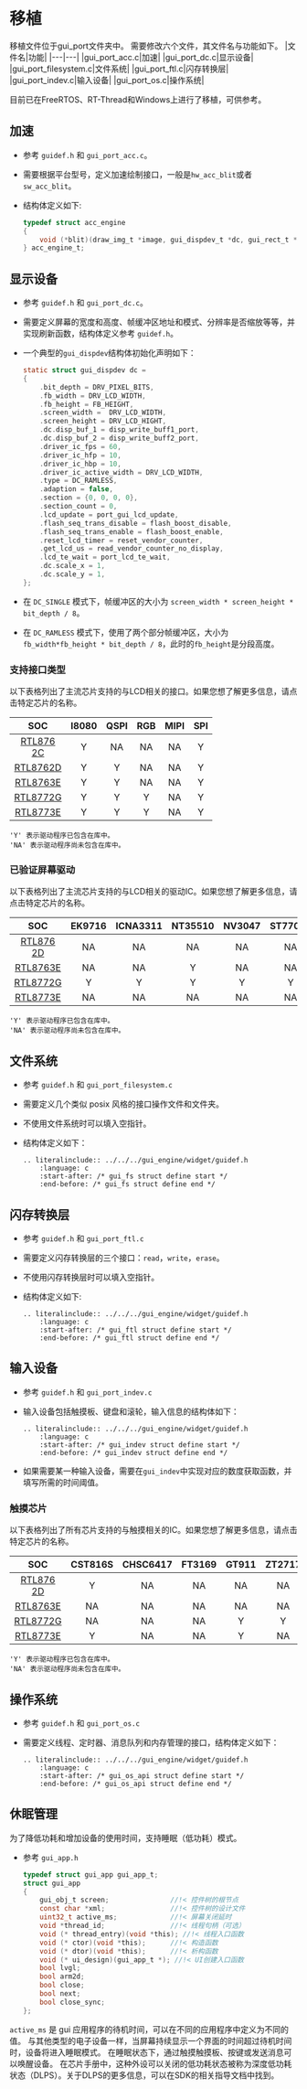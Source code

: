 # 移植

移植文件位于gui_port文件夹中。
需要修改六个文件，其文件名与功能如下。
|文件名|功能|
|---|---|
|gui_port_acc.c|加速|
|gui_port_dc.c|显示设备|
|gui_port_filesystem.c|文件系统|
|gui_port_ftl.c|闪存转换层|
|gui_port_indev.c|输入设备|
|gui_port_os.c|操作系统|

目前已在FreeRTOS、RT-Thread和Windows上进行了移植，可供参考。

## 加速

- 参考 `guidef.h` 和 `gui_port_acc.c`。
- 需要根据平台型号，定义加速绘制接口，一般是`hw_acc_blit`或者`sw_acc_blit`。
- 结构体定义如下:

    ```C
    typedef struct acc_engine
    {
        void (*blit)(draw_img_t *image, gui_dispdev_t *dc, gui_rect_t *rect);
    } acc_engine_t;
    ```

## 显示设备

- 参考 `guidef.h` 和 `gui_port_dc.c`。
- 需要定义屏幕的宽度和高度、帧缓冲区地址和模式、分辨率是否缩放等等，并实现刷新函数，结构体定义参考 `guidef.h`。
- 一个典型的`gui_dispdev`结构体初始化声明如下：

    ```C
    static struct gui_dispdev dc =
    {
        .bit_depth = DRV_PIXEL_BITS,
        .fb_width = DRV_LCD_WIDTH,
        .fb_height = FB_HEIGHT,
        .screen_width =  DRV_LCD_WIDTH,
        .screen_height = DRV_LCD_HIGHT,
        .dc.disp_buf_1 = disp_write_buff1_port,
        .dc.disp_buf_2 = disp_write_buff2_port,
        .driver_ic_fps = 60,
        .driver_ic_hfp = 10,
        .driver_ic_hbp = 10,
        .driver_ic_active_width = DRV_LCD_WIDTH,
        .type = DC_RAMLESS,
        .adaption = false,
        .section = {0, 0, 0, 0},
        .section_count = 0,
        .lcd_update = port_gui_lcd_update,
        .flash_seq_trans_disable = flash_boost_disable,
        .flash_seq_trans_enable = flash_boost_enable,
        .reset_lcd_timer = reset_vendor_counter,
        .get_lcd_us = read_vendor_counter_no_display,
        .lcd_te_wait = port_lcd_te_wait,
        .dc.scale_x = 1,
        .dc.scale_y = 1,
    };
    ```

- 在 `DC_SINGLE` 模式下，帧缓冲区的大小为 `screen_width * screen_height * bit_depth / 8`。
- 在 `DC_RAMLESS` 模式下，使用了两个部分帧缓冲区，大小为`fb_width*fb_height * bit_depth / 8`，此时的`fb_height`是分段高度。

### 支持接口类型

以下表格列出了主流芯片支持的与LCD相关的接口。如果您想了解更多信息，请点击特定芯片的名称。

| SOC                                                              | I8080 | QSPI | RGB | MIPI | SPI |
|:----------------------------------------------------------------:|:-----:|:----:|:---:|:----:|:---:|
| <span style="display:inline-block;width:70px">[RTL8762C]</span>  |   Y   |  NA  |  NA |  NA  |  Y  |
| [RTL8762D]                                                       |   Y   |  Y   |  NA |  NA  |  Y  |
| [RTL8763E]                                                       |   Y   |  Y   |  NA |  NA  |  Y  |
| [RTL8772G]                                                       |   Y   |  Y   |  Y  |  NA  |  Y  |
| [RTL8773E]                                                       |   Y   |  Y   |  Y  |  NA  |  Y  |

```{note}
'Y' 表示驱动程序已包含在库中。
'NA' 表示驱动程序尚未包含在库中。
```

### 已验证屏幕驱动

以下表格列出了主流芯片支持的与LCD相关的驱动IC。如果您想了解更多信息，请点击特定芯片的名称。

| SOC                                                             | EK9716 | ICNA3311 | NT35510 | NV3047 | ST7701S | ST77903 | ST7796 | OTM8009A | SH8601A | SH8601Z | RM69330 | ST7789 | NV3041A |
|:---------------------------------------------------------------:|:------:|:--------:|:-------:|:------:|:-------:|:-------:|:------:|:--------:|:-------:|:-------:|:-------:|:------:|:-------:|
| <span style="display:inline-block;width:70px">[RTL8762D]</span> |   NA   |    NA    |    NA   |   NA   |    NA   |    NA   |   Y    |    NA    |    NA   |    NA   |    Y    |   Y    |    Y    |
| [RTL8763E]                                                      |   NA   |    NA    |    Y    |   NA   |    NA   |    NA   |   NA   |    NA    |    NA   |    Y    |    NA   |   NA   |    NA   |
| [RTL8772G]                                                      |   Y    |    Y     |    Y    |   Y    |    Y    |    Y    |   Y    |    NA    |    NA   |    NA   |    NA   |   NA   |    NA   |
| [RTL8773E]                                                      |   NA   |    NA    |    NA   |   NA   |    NA   |    NA   |   NA   |    NA    |    Y    |    NA   |    NA   |   NA   |    NA   |

```{note}
'Y' 表示驱动程序已包含在库中。
'NA' 表示驱动程序尚未包含在库中。
```

## 文件系统

- 参考 `guidef.h` 和 `gui_port_filesystem.c`
- 需要定义几个类似 posix 风格的接口操作文件和文件夹。
- 不使用文件系统时可以填入空指针。
- 结构体定义如下：

    ```eval_rst
    .. literalinclude:: ../../../gui_engine/widget/guidef.h
        :language: c
        :start-after: /* gui_fs struct define start */
        :end-before: /* gui_fs struct define end */
    ```

## 闪存转换层

- 参考 `guidef.h` 和 `gui_port_ftl.c`
- 需要定义闪存转换层的三个接口：`read`，`write`，`erase`。
- 不使用闪存转换层时可以填入空指针。
- 结构体定义如下:

    ```eval_rst
    .. literalinclude:: ../../../gui_engine/widget/guidef.h
        :language: c
        :start-after: /* gui_ftl struct define start */
        :end-before: /* gui_ftl struct define end */
    ```

## 输入设备

- 参考 `guidef.h` 和 `gui_port_indev.c`
- 输入设备包括触摸板、键盘和滚轮，输入信息的结构体如下：

    ```eval_rst
    .. literalinclude:: ../../../gui_engine/widget/guidef.h
        :language: c
        :start-after: /* gui_indev struct define start */
        :end-before: /* gui_indev struct define end */
    ```

- 如果需要某一种输入设备，需要在`gui_indev`中实现对应的数度获取函数，并填写所需的时间阈值。

### 触摸芯片

以下表格列出了所有芯片支持的与触摸相关的IC。如果您想了解更多信息，请点击特定芯片的名称。

| SOC                                                              | CST816S | CHSC6417 | FT3169 | GT911 | ZT2717 | CST816T | GT9147 |
|:----------------------------------------------------------------:|:-------:|:--------:|:------:|:-----:|:------:|:-------:|:------:|
| <span style="display:inline-block;width:70px">[RTL8762D]</span>  |    Y    |    NA    |   NA   |   NA  |   NA   |    NA   |    NA  |
| [RTL8763E]                                                       |    NA   |    NA    |   NA   |   NA  |   NA   |     Y   |     Y  |
| [RTL8772G]                                                       |    NA   |    NA    |   NA   |    Y  |    Y   |    NA   |    NA  |
| [RTL8773E]                                                       |    Y    |    NA    |   NA   |    Y  |   NA   |    NA   |    NA  |

```{note}
'Y' 表示驱动程序已包含在库中。
'NA' 表示驱动程序尚未包含在库中。
```

## 操作系统

- 参考 `guidef.h` 和 `gui_port_os.c`
- 需要定义线程、定时器、消息队列和内存管理的接口，结构体定义如下：

    ```eval_rst
    .. literalinclude:: ../../../gui_engine/widget/guidef.h
        :language: c
        :start-after: /* gui_os_api struct define start */
        :end-before: /* gui_os_api struct define end */
    ```

## 休眠管理

为了降低功耗和增加设备的使用时间，支持睡眠（低功耗）模式。

- 参考 `gui_app.h`

    ```C
    typedef struct gui_app gui_app_t;
    struct gui_app
    {
        gui_obj_t screen;               //!< 控件树的根节点
        const char *xml;                //!< 控件树的设计文件
        uint32_t active_ms;             //!< 屏幕关闭延时
        void *thread_id;                //!< 线程句柄（可选）
        void (* thread_entry)(void *this); //!< 线程入口函数
        void (* ctor)(void *this);      //!< 构造函数
        void (* dtor)(void *this);      //!< 析构函数
        void (* ui_design)(gui_app_t *); //!< UI创建入口函数
        bool lvgl;
        bool arm2d;
        bool close;
        bool next;
        bool close_sync;
    };
    ```

`active_ms` 是 gui 应用程序的待机时间，可以在不同的应用程序中定义为不同的值。
与其他类型的电子设备一样，当屏幕持续显示一个界面的时间超过待机时间时，设备将进入睡眠模式。
在睡眠状态下，通过触摸触摸板、按键或发送消息可以唤醒设备。
在芯片手册中，这种外设可以关闭的低功耗状态被称为深度低功耗状态（DLPS）。关于DLPS的更多信息，可以在SDK的相关指导文档中找到。

[RTL8762C]: https://www.realmcu.com/en/Home/Product/93cc0582-3a3f-4ea8-82ea-76c6504e478a
[RTL8762D]: https://www.realmcu.com/en/Home/Product/52feef61-22d0-483e-926f-06eb10e804ca
[RTL8763E]: https://www.realmcu.com/en/Home/Product/eed7a243-66bf-4b5c-b811-a60d2d4e95cf
[RTL8772G]: https://www.realmcu.com/en/Home/Product/c175760b-088e-43d9-86da-1fc9b3f07ec3
[RTL8773E]: https://www.realmcu.com/en/Home/Product/eed7a243-66bf-4b5c-b811-a60d2d4e95cf
